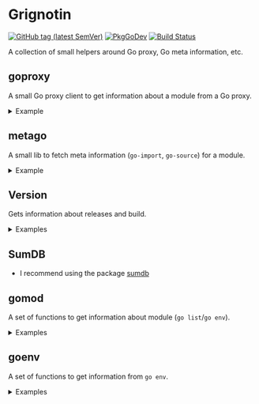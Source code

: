 # Grignotin

[![GitHub tag (latest SemVer)](https://img.shields.io/github/tag/ldez/grignotin.svg)](https://github.com/ldez/grignotin/releases)
[![PkgGoDev](https://pkg.go.dev/badge/github.com/ldez/grignotin)](https://pkg.go.dev/github.com/ldez/grignotin)
[![Build Status](https://github.com/ldez/grignotin/actions/workflows/ci.yml/badge.svg)](https://github.com/ldez/grignotin/actions)

A collection of small helpers around Go proxy, Go meta information, etc.

## goproxy

A small Go proxy client to get information about a module from a Go proxy.

<details><summary>Example</summary>

```go
package main

import (
	"fmt"

	"github.com/ldez/grignotin/goproxy"
)

func main() {
	client := goproxy.NewClient("")

	versions, err := client.GetVersions("github.com/ldez/grignotin")
	if err != nil {
		panic(err)
	}

	fmt.Println(versions)
}
```

</details>

## metago

A small lib to fetch meta information (`go-import`, `go-source`) for a module.

<details><summary>Example</summary>

```go
package main

import (
	"fmt"

	"github.com/ldez/grignotin/metago"
)

func main() {
	meta, err := metago.Get("github.com/ldez/grignotin")
	if err != nil {
		panic(err)
	}

	fmt.Println(meta)
}
```

</details>

## Version

Gets information about releases and build. 

<details><summary>Examples</summary>

```go
package main

import (
	"fmt"

	"github.com/ldez/grignotin/version"
)

func main() {
    includeAll := false
	releases, err := version.GetReleases(includeAll)
	if err != nil {
		panic(err)
	}

	fmt.Println(releases)
}
```

```go
package main

import (
	"fmt"

	"github.com/ldez/grignotin/version"
)

func main() {
	build, err := version.GetBuild()
	if err != nil {
		panic(err)
	}

	fmt.Println(build)
}
```

</details>

## SumDB

- I recommend using the package [sumdb](https://pkg.go.dev/golang.org/x/mod/sumdb?tab=doc)


## gomod

A set of functions to get information about module (`go list`/`go env`).

<details><summary>Examples</summary>

```go
package main

import (
	"fmt"

	"github.com/ldez/grignotin/gomod"
)

func main() {
	info, err := gomod.GetModuleInfo()
	if err != nil {
		panic(err)
	}

	fmt.Println(info)
}
```

```go
package main

import (
	"fmt"

	"github.com/ldez/grignotin/gomod"
)

func main() {
	modpath, err := gomod.GetModulePath()
	if err != nil {
		panic(err)
	}

	fmt.Println(modpath)
}

```

</details>

## goenv

A set of functions to get information from `go env`.

<details><summary>Examples</summary>

```go
package main

import (
	"fmt"

	"github.com/ldez/grignotin/goenv"
)

func main() {
	value, err := goenv.GetOne(goenv.GOMOD)
	if err != nil {
		panic(err)
	}

	fmt.Println(value)
}
```

```go
package main

import (
	"fmt"

	"github.com/ldez/grignotin/goenv"
)

func main() {
	values, err := goenv.Get(goenv.GOMOD, goenv.GOMODCACHE)
	if err != nil {
		panic(err)
	}

	fmt.Println(values)
}
```

```go
package main

import (
	"fmt"

	"github.com/ldez/grignotin/goenv"
)

func main() {
	values, err := goenv.GetAll()
	if err != nil {
		panic(err)
	}

	fmt.Println(values)
}
```

</details>
